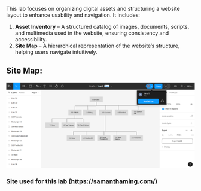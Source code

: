 This lab focuses on organizing digital assets and structuring a website layout to enhance usability and navigation. It includes:
1. **Asset Inventory** – A structured catalog of images, documents, scripts, and multimedia used in the website, ensuring consistency and accessibility.
2. **Site Map** – A hierarchical representation of the website’s structure, helping users navigate intuitively.
   
## Site Map:
![image alt](https://github.com/fairuz170/ENSE271-Portfolio/blob/3ae4075146f926bf25418f14914bc526c4eb533e/Asset%20Inventories%20and%20Site-Maps/sitemap.png)
### Site used for this lab (https://samanthaming.com/)
